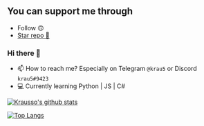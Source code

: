 ## You can support me through
- Follow 🙃
- [Star repo 🌟](https://github.com/Krausso?tab=repositories)

### Hi there 👋
- 📫 How to reach me? Especially on Telegram ``@krau5`` or Discord ``krau5#9423``
- 💻 Currently learning Python | JS | C#

[![Krausso's github stats](https://github-readme-stats.vercel.app/api?username=Krausso&count_private=true&show_icons=true&theme=react)](https://github.com/anuraghazra/github-readme-stats)

[![Top Langs](https://github-readme-stats.vercel.app/api/top-langs/?username=Krausso&layout=compact&theme=react)](https://github.com/anuraghazra/github-readme-stats)
